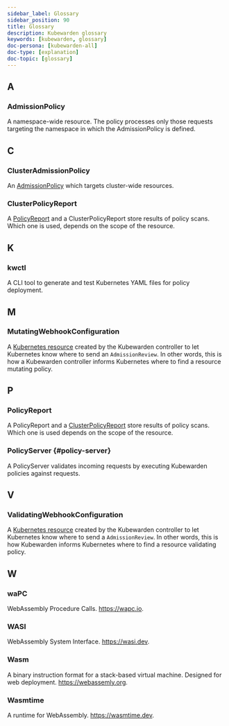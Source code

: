 ```yaml
---
sidebar_label: Glossary
sidebar_position: 90
title: Glossary
description: Kubewarden glossary
keywords: [kubewarden, glossary]
doc-persona: [kubewarden-all]
doc-type: [explanation]
doc-topic: [glossary]
---
```


<head>
  <link rel="canonical" href="https://docs.kubewarden.io/glossary"/>
</head>

## A

### AdmissionPolicy

A namespace-wide resource. The policy processes only those requests targeting
the namespace in which the AdmissionPolicy is defined.

## C

### ClusterAdmissionPolicy

An [AdmissionPolicy](#admissionpolicy) which targets cluster-wide resources.

### ClusterPolicyReport

A [PolicyReport](#policyreport) and a ClusterPolicyReport store results of
policy scans. Which one is used, depends on the scope of the resource.

## K

### kwctl

A CLI tool to generate and test Kubernetes YAML files for policy deployment.

## M

### MutatingWebhookConfiguration

A
[Kubernetes resource](https://kubernetes.io/docs/reference/access-authn-authz/extensible-admission-controllers/#what-are-admission-webhooks)
created by the Kubewarden controller to let Kubernetes know where to send an `AdmissionReview`.
In other words,
this is how a Kubewarden controller informs Kubernetes where to find a resource mutating policy.

## P

### PolicyReport

A PolicyReport and a [ClusterPolicyReport](#clusterpolicyreport) store results of
policy scans. Which one is used depends on the scope of the resource.

### PolicyServer {#policy-server}

A PolicyServer validates incoming requests by executing Kubewarden policies against requests.

## V

### ValidatingWebhookConfiguration

A
[Kubernetes resource](https://kubernetes.io/docs/reference/access-authn-authz/extensible-admission-controllers/#what-are-admission-webhooks)
created by the Kubewarden controller to let Kubernetes know where to send a `AdmissionReview`.
In other words, this is how Kubewarden informs Kubernetes where to find a resource validating policy.

## W

### waPC

WebAssembly Procedure Calls. https://wapc.io.

### WASI

WebAssembly System Interface. https://wasi.dev.

### Wasm

A binary instruction format for a stack-based virtual machine. Designed for web
deployment. https://webassemly.org.

### Wasmtime

A runtime for WebAssembly. https://wasmtime.dev.